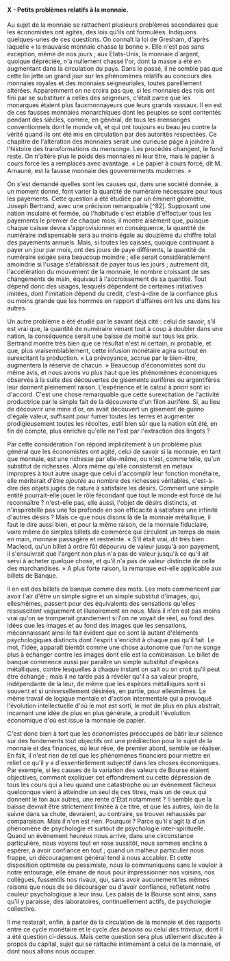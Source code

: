 #### X - Petits problèmes relatifs à la monnaie.

Au sujet de la monnaie se rattachent plusieurs problèmes secondaires que les économistes ont agités, des lois qu'ils ont formulées. Indiquons quelques-unes de ces questions. On connaît la loi de Gresham, d'après laquelle « la mauvaise monnaie chasse la bonne ». Elle n'est pas sans exception, même de nos jours ; aux Etats-Unis, la monnaie d'argent, quoique dépréciée, n'a nullement chassé l'or, dont la masse a été en augmentant dans la circulation du pays. Dans le passé, il ne semble pas que cette loi jette un grand jour sur les phénomènes relatifs au concours des monnaies royales et des monnaies seigneuriales, toutes pareillement altérées. Apparemment on ne croira pas que, si les monnaies des rois ont fini par se substituer à celles des seigneurs, c'était parce que les monarques étaient plus fauxmonnayeurs que leurs grands vassaux. Il en est de ces fausses monnaies monarchiques dont les peuples se sont contentés pendant des siècles, comme, en général, de tous les mensonges conventionnels dont le monde vit, et qui ont toujours eu beau jeu contre la vérité quand ils ont été mis en circulation par des autorités respectées. Ce chapitre de l'altération des monnaies serait une curieuse page à joindre à l'histoire des transformations du mensonge. Les procédés changent, le fond reste. On n'altère plus le poids des monnaies ni leur titre, mais le papier à cours forcé les a remplacés avec avantage. « Le papier à cours forcé, dit M. Arnauné, est la fausse monnaie des gouvernements modernes. »

On s'est demandé quelles sont les causes qui, dans une société donnée, à un moment donné, font varier la quantité de numéraire nécessaire pour tous les payements. Cette question a été étudiée par un éminent géomètre, Joseph Bertrand, avec une précision remarquable [^82]. Supposant une nation insulaire et fermée, où l'habitude s'est établie d'effectuer tous les payements le premier de chaque mois, il montre aisément que, puisque chaque caisse devra s'approvisionner en conséquence, la quantité de numéraire indispensable sera au moins égale au douzième du chiffre total des payements annuels. Mais, si toutes les caisses, quoique continuant à payer un jour par mois, ont des jours de paye différents, la quantité de numéraire exigée sera beaucoup moindre ; elle serait considérablement amoindrie si l'usage s'établissait de payer tous les jours ; autrement dit, l'accélération du mouvement de la monnaie, le nombre croissant de ses changements de main, équivaut à l'accroissement de sa quantité. Tout dépend donc des usages, lesquels dépendent de certaines initiatives imitées, dont l'imitation dépend du crédit, c'est-à-dire de la confiance plus ou moins grande que les hommes en rapport d'affaires ont les uns dans les autres.

Un autre problème a été étudié par le savant déjà cité : celui de savoir, s'il est vrai que, la quantité de numéraire venant tout à coup à doubler dans une nation, la conséquence serait une baisse de moitié sur tous les prix. Bertrand montre très bien que ce résultat n'est ni certain, ni probable, et que, plus vraisemblablement, cette infusion monétaire agira surtout en surexcitant la production. « La prévoyance, accrue par le bien-être, augmentera la réserve de chacun. » Beaucoup d'économistes sont du même avis, et nous avons vu plus haut que les phénomènes économiques observés à la suite des découvertes de gisements aurifères ou argentifères leur donnent pleinement raison. L'expérience et le calcul à priori sont ici d'accord. C'est une chose remarquable que cette surexcitation de l'activité productrice par le simple fait de la découverte d'un filon aurifère. Si, au lieu de découvrir une mine d'or, on avait découvert un gisement de guano d'égale valeur, suffisant pour fumer toutes les terres et augmenter prodigieusement toutes les récoltes, estil bien sûr que la nation eût été, en fin de compte, plus enrichie qu'elle ne l'est par l'extraction des lingots ?

Par cette considération l'on répond implicitement à un problème plus général que les économistes ont agité, celui de savoir si la monnaie, en tant que monnaie, est une richesse par elle-même, ou n'est, comme telle, qu'un substitut de richesses. Alors même qu'elle consisterait en métaux impropres à tout autre usage que celui d'accomplir leur fonction monétaire, elle mériterait d'être _ajoutée_ au nombre des richesses véritables, c'est-à-dire des objets jugés de nature à satisfaire les désirs. Comment une simple entité pourrait-elle jouer le rôle fécondant que tout le monde est forcé de lui reconnaître ? n'est-elle pas, elle aussi, l'objet de désirs distincts, et n'inspiretelle pas une foi profonde en son efficacité à satisfaire une infinité d'autres désirs ? Mais ce que nous disons là de la monnaie métallique, il faut le dire aussi bien, et pour la même raison, de la monnaie fiduciaire, voire même de simples billets de commerce qui circulent un temps de main en main, monnaie passagère et restreinte. « S'il était vrai, dit très bien Macleod, qu'un billet à ordre fût dépourvu de valeur jusqu'à son payement, il s'ensuivrait que l'argent non plus n'a pas de valeur jusqu'à ce qu'il ait servi à acheter quelque chose, et qu'il n'a pas de valeur distincte de celle des marchandises. » A plus forte raison, la remarque est-elle applicable aux billets de Banque.

Il en est des billets de banque comme des mots. Les mots commencent par avoir l'air d'être un simple signe et un simple substitut d'images, qui, ellesmêmes, passent pour des équivalents des sensations qu'elles ressuscitent vaguement et illusoirement en nous. Mais il n'en est pas moins vrai qu'on se tromperait grandement si l'on ne voyait de réel, au fond des idées que les images et au fond des images que les sensations, méconnaissant ainsi le fait évident que ce sont là autant d'éléments psychologiques distincts dont l'esprit s'enrichit à chaque pas qu'il fait. Le mot, l'idée, apparaît bientôt comme une chose autonome que l'on ne songe plus à échanger contre les images dont elle est la combinaison. Le billet de banque commence aussi par paraître un simple substitut d'espèces métalliques, contre lesquelles à chaque instant on sait ou on croit qu'il peut être échangé ; mais il ne tarde pas à révéler qu'il a sa valeur propre, indépendante de la leur, de même que les espèces métalliques sont si souvent et si universellement désirées, en partie, pour ellesmêmes. Le même travail de logique mentale et d'action intermentale qui a provoqué l'évolution intellectuelle d'où le mot est sorti, le mot de plus en plus abstrait, incarnant une idée de plus en plus générale, a produit l'évolution économique d'où est issue la monnaie de papier.

C'est donc bien à tort que les économistes préoccupés de bâtir leur science sur des fondements tout objectifs ont une prédilection pour le sujet de la monnaie et des finances, où leur rêve, de premier abord, semble se réaliser. En fait, il n'est rien de tel que les phénomènes financiers pour mettre en relief ce qu'il y a d'essentiellement subjectif dans les choses économiques. Par exemple, si les causes de la variation des valeurs de Bourse étaient objectives, comment expliquer cet effondrement ou cette dépression de tous les cours qui a lieu quand une catastrophe ou un événement fâcheux quelconque vient à atteindre un seul de ces titres, mais un de ceux qui donnent le ton aux autres, une rente d'État notamment ? Il semble que la baisse devrait être strictement limitée à ce titre, et que les autres, loin de la suivre dans sa chute, devraient, au contraire, se trouver rehaussés par comparaison. Mais il n'en est rien. Pourquoi ? Parce qu'il s'agit là d'un phénomène de psychologie et surtout de psychologie inter-spirituelle. Quand un événement heureux nous arrive, dans une circonstance particulière, nous voyons tout en rose aussitôt, nous sommes enclins à espérer, à avoir confiance en tout ; quand un malheur particulier nous frappe, un découragement général tend à nous accabler. Et cette disposition optimiste ou pessimiste, nous la communiquons sans le vouloir à notre entourage, elle émane de nous pour impressionner nos voisins, nos collègues, fussentils nos rivaux, qui, sans avoir aucunement les mêmes raisons que nous de se décourager ou d'avoir confiance, reflètent notre couleur psychologique à leur insu. Les palais de la Bourse sont ainsi, sans qu'il y paraisse, des laboratoires, continuellement actifs, de psychologie collective.

Il me resterait, enfin, à parler de la circulation de la monnaie et des rapports entre ce cycle monétaire et le cycle _des besoins_ ou celui _des travaux,_ dont il a été question ci-dessus. Mais cette question sera plus utilement discutée à propos du capital, sujet qui se rattache intimement à celui de la monnaie, et dont nous allons nous occuper.
